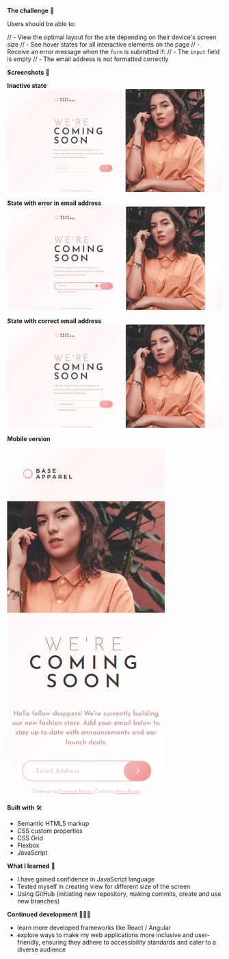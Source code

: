 **The challenge** 🏅

Users should be able to:

// - View the optimal layout for the site depending on their device's screen size
// - See hover states for all interactive elements on the page
// - Receive an error message when the `form` is submitted if:
//   - The `input` field is empty
//   - The email address is not formatted correctly

**Screenshots** 📸

**Inactive state**
![Screenshot](./design/desktop.png)

**State with error in email address**
![Screenshot](./design/desktoperror.png)

**State with correct email address**
![Screenshot](./design/desktopcorrect.png)

**Mobile version**

![Screenshot](./design/mobile.png)

**Built with** 🛠
-   Semantic HTML5 markup
-   CSS custom properties
-   CSS Grid
-   Flexbox
-   JavaScript

**What I learned** 📖
- I have gained confidence in JavaScript language
- Tested myself in creating view for different size of the screen
- Using GitHub (initiating new repository, making commits, create and use new branches)

**Continued development** 👩🏼‍🎓
- learn more developed frameworks like React / Angular
- explore ways to make my web applications more inclusive and user-friendly, ensuring they adhere to accessibility standards and cater to a diverse audience

